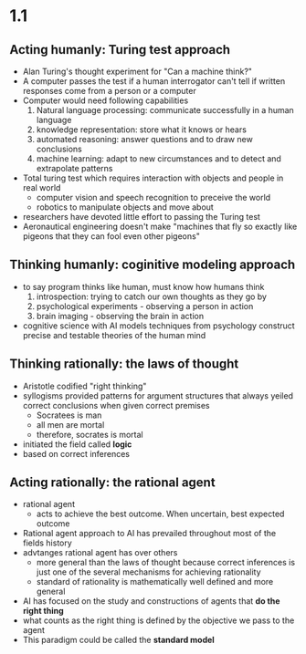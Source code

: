 # 1.1
## Acting humanly: Turing test approach
- Alan Turing's thought experiment for "Can a machine think?"
- A computer passes the test if a human interrogator can't tell if written responses come from a person or a computer
- Computer would need following capabilities
    1. Natural language processing: communicate successfully in a human language
    2. knowledge representation: store what it knows or hears
    3. automated reasoning: answer questions and to draw new conclusions
    4. machine learning: adapt to new circumstances and to detect and extrapolate patterns
- Total turing test which requires interaction with objects and people in real world
    - computer vision and speech recognition to preceive the world
    - robotics to manipulate objects and move about
- researchers have devoted little effort to passing the Turing test
- Aeronautical engineering doesn't make "machines that fly so exactly like pigeons that they can fool even other pigeons"
## Thinking humanly: coginitive modeling approach
- to say program thinks like human, must know how humans think
    1. introspection: trying to catch our own thoughts as they go by
    2. psychological experiments - observing a person in action
    3. brain imaging - observing the brain in action
- cognitive science with AI models techniques from psychology construct precise and testable theories of the human mind
## Thinking rationally: the laws of thought
- Aristotle codified "right thinking"
- syllogisms provided patterns for argument structures that always yeiled correct conclusions when given correct premises
    - Socratees is man
    - all men are mortal
    - therefore, socrates is mortal
- initiated the field called **logic**
- based on correct inferences
## Acting rationally: the rational agent
- rational agent
    - acts to achieve the best outcome. When uncertain, best expected outcome
- Rational agent approach to AI has prevailed throughout most of the fields history
- advtanges rational agent has over others
    - more general than the laws of thought because correct inferences is just one of the several mechanisms for achieving rationality
    - standard of rationality is mathematically well defined and more general
- AI has focused on the study and constructions of agents that **do the right thing**
- what counts as the right thing is defined by the objective we pass to the agent
- This paradigm could be called the **standard model**

